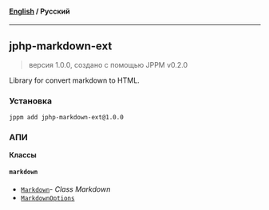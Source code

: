 #### [English](README.md) / **Русский**

---

## jphp-markdown-ext
> версия 1.0.0, создано с помощью JPPM v0.2.0

Library for convert markdown to HTML.

### Установка
```
jppm add jphp-markdown-ext@1.0.0
```

### АПИ
**Классы**

#### `markdown`

- [`Markdown`](https://github.com/jphp-compiler/jphp/blob/master/exts/jphp-markdown-ext/api-docs/classes/markdown/Markdown.ru.md)- _Class Markdown_
- [`MarkdownOptions`](https://github.com/jphp-compiler/jphp/blob/master/exts/jphp-markdown-ext/api-docs/classes/markdown/MarkdownOptions.ru.md)